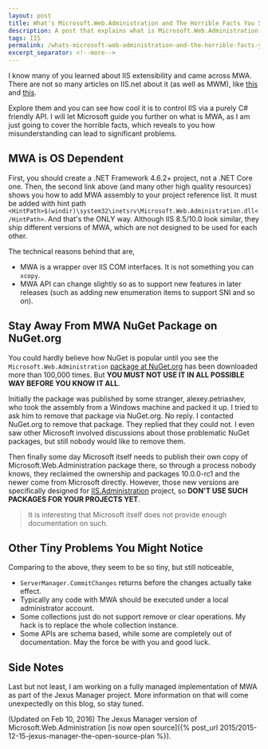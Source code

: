 ```yaml
---
layout: post
title: What's Microsoft.Web.Administration and The Horrible Facts You Should Know
description: A post that explains what is Microsoft.Web.Administration and what are the things you must know before using it in your project.
tags: IIS
permalink: /whats-microsoft-web-administration-and-the-horrible-facts-you-should-know-b82f2c974da6
excerpt_separator: <!--more-->
---
```


I know many of you learned about IIS extensibility and came across MWA. There are not so many articles on IIS.net about it (as well as MWM), like [this](http://www.iis.net/learn/develop/extending-the-management-ui/overview-of-mwa-and-mwm-for-iis) and [this](http://www.iis.net/learn/develop/extending-iis-configuration/extending-iis-schema-and-accessing-the-custom-sections-using-mwa).

Explore them and you can see how cool it is to control IIS via a purely C# friendly API. I will let Microsoft guide you further on what is MWA, as I am just going to cover the horrible facts, which reveals to you how misunderstanding can lead to significant problems.

<!--more-->

## MWA is OS Dependent

First, you should create a .NET Framework 4.6.2+ project, not a .NET Core one. Then, the second link above (and many other high quality resources) shows you how to add MWA assembly to your project reference list. It must be added with hint path `<HintPath>$(windir)\system32\inetsrv\Microsoft.Web.Administration.dll</HintPath>`. And that's the ONLY way. Although IIS 8.5/10.0 look similar, they ship different versions of MWA, which are not designed to be used for each other.

The technical reasons behind that are,

- MWA is a wrapper over IIS COM interfaces. It is not something you can `xcopy`.
- MWA API can change slightly so as to support new features in later releases (such as adding new enumeration items to support SNI and so on).

## Stay Away From MWA NuGet Package on NuGet.org

You could hardly believe how NuGet is popular until you see the `Microsoft.Web.Administration` [package at NuGet.org](http://www.nuget.org/packages?q=microsoft.web.administration) has been downloaded more than 100,000 times. But **YOU MUST NOT USE IT IN ALL POSSIBLE WAY BEFORE YOU KNOW IT ALL**.

Initially the package was published by some stranger, alexey.petriashev, who took the assembly from a Windows machine and packed it up. I tried to ask him to remove that package via NuGet.org. No reply. I contacted NuGet.org to remove that package. They replied that they could not. I even saw other Microsoft involved discussions about those problematic NuGet packages, but still nobody would like to remove them.

Then finally some day Microsoft itself needs to publish their own copy of Microsoft.Web.Administration package there, so through a process nobody knows, they reclaimed the ownership and packages 10.0.0-rc1 and the newer come from Microsoft directly. However, those new versions are specifically designed for [IIS.Administration](https://github.com/Microsoft/IIS.Administration) project, so **DON'T USE SUCH PACKAGES FOR YOUR PROJECTS YET**.

> It is interesting that Microsoft itself does not provide enough documentation on such.

## Other Tiny Problems You Might Notice

Comparing to the above, they seem to be so tiny, but still noticeable,

- `ServerManager.CommitChanges` returns before the changes actually take effect.
- Typically any code with MWA should be executed under a local administrator account.
- Some collections just do not support remove or clear operations. My hack is to replace the whole collection instance.
- Some APIs are schema based, while some are completely out of documentation. May the force be with you and good luck.

## Side Notes

Last but not least, I am working on a fully managed implementation of MWA as part of the Jexus Manager project. More information on that will come unexpectedly on this blog, so stay tuned.

(Updated on Feb 10, 2016) The Jexus Manager version of Microsoft.Web.Administration [is now open source]({% post_url 2015/2015-12-15-jexus-manager-the-open-source-plan %}).
